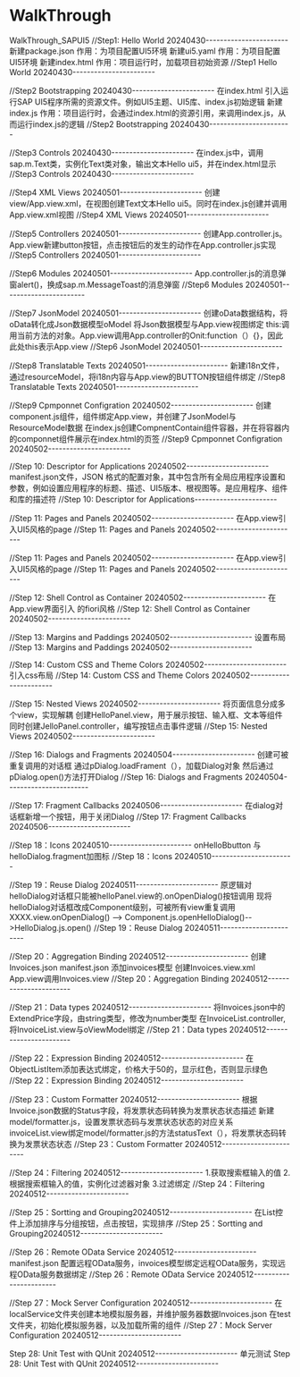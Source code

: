 # WalkThrough

WalkThrough_SAPUI5
//Step1: Hello World 20240430-----------------------
新建package.json 作用：为项目配置UI5环境
新建ui5.yaml  作用：为项目配置UI5环境
新建index.html 作用：项目运行时，加载项目初始资源
//Step1 Hello World 20240430-----------------------

//Step2 Bootstrapping 20240430-----------------------
在index.html 引入运行SAP UI5程序所需的资源文件。例如UI5主题、UI5库、index.js初始逻辑
新建index.js 作用：项目运行时，会通过index.html的资源引用，来调用index.js，从而运行index.js的逻辑
//Step2 Bootstrapping 20240430-----------------------

//Step3 Controls 20240430-----------------------
在index.js中，调用sap.m.Text类，实例化Text类对象，输出文本Hello ui5，并在index.html显示
//Step3  Controls 20240430-----------------------

//Step4  XML Views 20240501-----------------------
创建view/App.view.xml，在视图创建Text文本Hello ui5。同时在index.js创建并调用App.view.xml视图
//Step4  XML Views 20240501-----------------------

//Step5 Controllers 20240501-----------------------
创建App.controller.js。App.view新建button按钮，点击按钮后的发生的动作在App.controller.js实现
//Step5 Controllers 20240501-----------------------

//Step6 Modules 20240501-----------------------
App.controller.js的消息弹窗alert()，换成sap.m.MessageToast的消息弹窗
//Step6 Modules 20240501-----------------------

//Step7  JsonModel 20240501-----------------------
创建oData数据结构，将oData转化成Json数据模型oModel
将Json数据模型与App.view视图绑定
this:调用当前方法的对象。App.view调用App.controller的Onit:function（）{}，因此此处this表示App.view
//Step6 JsonModel 20240501-----------------------

//Step8 Translatable Texts 20240501-----------------------
新建i18n文件，通过resourceModel，将i18n内容与App.view的BUTTON按钮组件绑定
//Step8 Translatable Texts 20240501-----------------------

//Step9 Cpmponnet Configration 20240502-----------------------
创建component.js组件，组件绑定App.view，并创建了JsonModel与ResourceModel数据
在index.js创建CompnentContain组件容器，并在将容器内的componnet组件展示在index.html的<body ID ="content">页签
//Step9 Cpmponnet Configration 20240502-----------------------

//Step 10: Descriptor for Applications 20240502-----------------------
manifest.json文件，JSON 格式的配置对象，其中包含所有全局应用程序设置和参数，例如设置应用程序的标题、描述、UI5版本、根视图等。是应用程序、组件和库的描述符
//Step 10: Descriptor for Applications-----------------------

//Step 11: Pages and Panels 20240502-----------------------
在App.view引入UI5风格的page
//Step 11: Pages and Panels 20240502-----------------------

//Step 11: Pages and Panels 20240502-----------------------
在App.view引入UI5风格的page
//Step 11: Pages and Panels 20240502-----------------------

//Step 12: Shell Control as Container 20240502-----------------------
在App.view界面引入<shell></shell> 的fiori风格
//Step 12: Shell Control as Container 20240502-----------------------

//Step 13: Margins and Paddings 20240502-----------------------
设置布局
//Step 13: Margins and Paddings 20240502-----------------------

//Step 14: Custom CSS and Theme Colors 20240502-----------------------
引入css布局
//Step 14: Custom CSS and Theme Colors 20240502-----------------------

//Step 15: Nested Views 20240502-----------------------
将页面信息分成多个view，实现解耦
创建HelloPanel.view，用于展示按钮、输入框、文本等组件
同时创建JelloPanel.controller，编写按钮点击事件逻辑
//Step 15: Nested Views 20240502-----------------------

//Step 16: Dialogs and Fragments 20240504-----------------------
创建可被重复调用的对话框
通过pDialog.loadFrament（），加载Dialog对象
然后通过pDialog.open()方法打开Dialog
//Step 16: Dialogs and Fragments 20240504-----------------------

//Step 17: Fragment Callbacks 20240506-----------------------
在dialog对话框新增一个按钮，用于关闭Dialog
//Step 17: Fragment Callbacks 20240506-----------------------

//Step 18：Icons 20240510-----------------------
onHelloBbutton 与helloDialog.fragment加图标
//Step 18：Icons 20240510-----------------------

//Step 19：Reuse Dialog 20240511-----------------------
原逻辑对helloDialog对话框只能被helloPanel.view的.onOpenDialog()按钮调用
现将helloDialog对话框改成Component级别，可被所有view重复调用
XXXX.view.onOpenDialog() --> Component.js.openHelloDialog()-->HelloDialog.js.open()
//Step 19：Reuse Dialog 20240511-----------------------

//Step 20：Aggregation Binding 20240512-----------------------
创建Invoices.json
manifest.json 添加invoices模型
创建Invoices.view.xml
App.view调用Invoices.view
//Step 20：Aggregation Binding 20240512-----------------------

//Step 21：Data types 20240512-----------------------
将Invoices.json中的ExtendPrice字段，由string类型，修改为number类型
在InvoiceList.controller,将InvoiceList.view与oViewModel绑定
//Step 21：Data types 20240512-----------------------

//Step 22：Expression Binding 20240512-----------------------
在ObjectListItem添加表达式绑定，价格大于50的，显示红色，否则显示绿色
//Step 22：Expression Binding 20240512-----------------------

//Step 23：Custom Formatter 20240512-----------------------
根据Invoice.json数据的Status字段，将发票状态码转换为发票状态状态描述
新建model/formatter.js，设置发票状态码与发票状态状态的对应关系
invoiceList.view绑定model/formatter.js的方法statusText（），将发票状态码转换为发票状态状态
//Step 23：Custom Formatter 20240512-----------------------

//Step 24：Filtering 20240512-----------------------
1.获取搜索框输入的值
2.根据搜索框输入的值，实例化过滤器对象
3.过滤绑定
//Step 24：Filtering 20240512-----------------------

//Step 25：Sortting and Grouping20240512-----------------------
在List控件上添加排序与分组按钮，点击按钮，实现排序
//Step 25：Sortting and Grouping20240512-----------------------

//Step 26：Remote OData Service 20240512-----------------------
manifest.json 配置远程OData服务，invoices模型绑定远程OData服务，实现远程OData服务数据绑定
//Step 26：Remote OData Service 20240512-----------------------


//Step 27：Mock Server Configuration 20240512-----------------------
在localService文件夹创建本地模拟服务器，并维护服务器数据Invoices.json
在test文件夹，初始化模拟服务器，以及加载所需的组件
//Step 27：Mock Server Configuration 20240512-----------------------


Step 28: Unit Test with QUnit 20240512-----------------------
单元测试
Step 28: Unit Test with QUnit 20240512-----------------------
